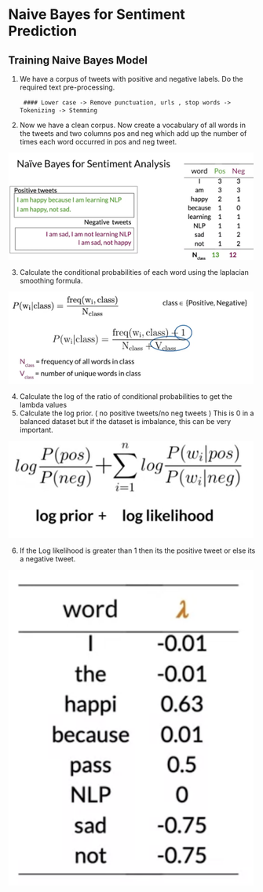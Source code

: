 
# Naive Bayes for Sentiment Prediction

## Training Naive Bayes Model 

1) We have a corpus of tweets with positive and negative labels. Do the required text pre-processing. 

        #### Lower case -> Remove punctuation, urls , stop words -> Tokenizing -> Stemming

2) Now we have a clean corpus. Now create a vocabulary of all words in the tweets and two columns pos and neg which add up the number of times each word occurred in pos and neg tweet. 

<img src= "Plots/1.png"  width = '500'>


3) Calculate the conditional probabilities of each word using the laplacian smoothing formula. 

<img src= "Plots/2.png"  width = '500'>


4) Calculate the log of the ratio of conditional probabilities to get the lambda values 
5) Calculate the log prior. ( no positive tweets/no neg tweets ) This is 0 in a balanced dataset but if the dataset is imbalance, this can be very important. 

<img src= "Plots/3.png"  width = '500'>

6) If the Log likelihood is greater than 1 then its the positive tweet or else its a negative tweet. 

<img src= "Plots/4.png"  width = '500'>
